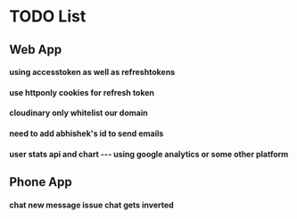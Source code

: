 # TODO List

## Web App

#### using accesstoken as well as refreshtokens
#### use httponly cookies for refresh token
#### cloudinary only whitelist our domain
#### need to add abhishek's id to send emails
#### user stats api and chart --- using google analytics or some other platform

## Phone App

#### chat new message issue chat gets inverted
